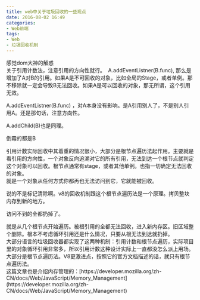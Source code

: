 ```yaml
---
title: web中关于垃圾回收的一些观点
date: 2016-08-02 16:49
categories:
- Web前端
tags:
- Web
- 垃圾回收机制
---
```

<!-- more -->
<div style="top: 0px">
<div>感觉dom大神的解惑
<div>  


<div>关于引用计数法，注意引用的方向性就行。  A.addEventListner(B.func), 那么是增加了A对B的引用。如果A是不可回收的对象，比如全局的Stage，或者单例。那不移除就一定会导致B无法回收。如果A是可以回收的对象，那无所谓，这个引用无效。  

A.addEventListner(B.func) ，对A本身没有影响。是A引用别人了，不是别人引用A。还是那句话，注意方向性。
<div>  


<div>A.addChild(B)也是同理。  

倒霉的都是B  



<div>引用计数实际回收中其着重的情况很小，大部分是根节点遍历法起作用。主要就是看引用的方向性，一个对象反向追溯对它的所有引用，无法到达一个根节点就判定这个对象可以回收。根节点通常有stage，或者其他单例。也指一切确定无法回收的对象。
<div>  


<div>
<div>就是一个对象从任何方式你都再也无法访问到它，它就能被回收。  

说的不是标记清除啊。v8的回收机制跟这个根节点遍历法是一个原理。拷贝整块内存到新的地方。  

访问不到的全都扔掉了。


<div>  


<div>就是从几个根节点开始遍历。被根引用的全都无法回收，进入新内存区。旧区域整个删除。根本不考虑循环引用还是什么情况，只要从根无法到达就扔掉。



<div>大部分语言的垃圾回收器都实现了这两种机制：引用计数和根节点遍历，实际项目里的对象循环引用非常多，所以引用计数这种设计实际上一直都没怎么派上用场。大部分是根节点遍历法。V8更激进点，按照它的官方文档描述的话，就只有根节点遍历法。
<div>  


<div>这篇文章也是介绍内存管理的：[https://developer.mozilla.org/zh-CN/docs/Web/JavaScript/Memory_Management](https://developer.mozilla.org/zh-CN/docs/Web/JavaScript/Memory_Management)
<div>  


<div style="top: 17px">


</div></div></div></div></div></div></div></div></div></div></div></div></div></div></div></div></div>